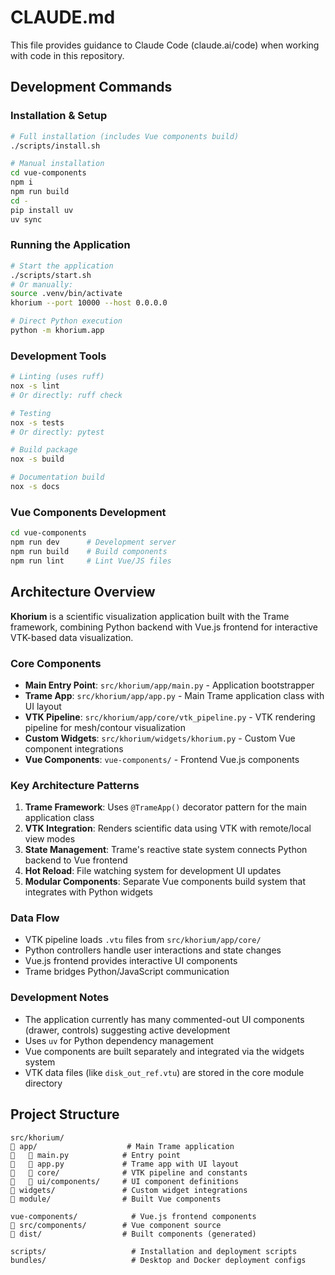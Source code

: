 # CLAUDE.md

This file provides guidance to Claude Code (claude.ai/code) when working with
code in this repository.

## Development Commands

### Installation & Setup

```bash
# Full installation (includes Vue components build)
./scripts/install.sh

# Manual installation
cd vue-components
npm i
npm run build
cd -
pip install uv
uv sync
```

### Running the Application

```bash
# Start the application
./scripts/start.sh
# Or manually:
source .venv/bin/activate
khorium --port 10000 --host 0.0.0.0

# Direct Python execution
python -m khorium.app
```

### Development Tools

```bash
# Linting (uses ruff)
nox -s lint
# Or directly: ruff check

# Testing
nox -s tests
# Or directly: pytest

# Build package
nox -s build

# Documentation build
nox -s docs
```

### Vue Components Development

```bash
cd vue-components
npm run dev      # Development server
npm run build    # Build components
npm run lint     # Lint Vue/JS files
```

## Architecture Overview

**Khorium** is a scientific visualization application built with the Trame
framework, combining Python backend with Vue.js frontend for interactive
VTK-based data visualization.

### Core Components

- **Main Entry Point**: `src/khorium/app/main.py` - Application bootstrapper
- **Trame App**: `src/khorium/app/app.py` - Main Trame application class with UI
  layout
- **VTK Pipeline**: `src/khorium/app/core/vtk_pipeline.py` - VTK rendering
  pipeline for mesh/contour visualization
- **Custom Widgets**: `src/khorium/widgets/khorium.py` - Custom Vue component
  integrations
- **Vue Components**: `vue-components/` - Frontend Vue.js components

### Key Architecture Patterns

1. **Trame Framework**: Uses `@TrameApp()` decorator pattern for the main
   application class
2. **VTK Integration**: Renders scientific data using VTK with remote/local view
   modes
3. **State Management**: Trame's reactive state system connects Python backend
   to Vue frontend
4. **Hot Reload**: File watching system for development UI updates
5. **Modular Components**: Separate Vue components build system that integrates
   with Python widgets

### Data Flow

- VTK pipeline loads `.vtu` files from `src/khorium/app/core/`
- Python controllers handle user interactions and state changes
- Vue.js frontend provides interactive UI components
- Trame bridges Python/JavaScript communication

### Development Notes

- The application currently has many commented-out UI components (drawer,
  controls) suggesting active development
- Uses `uv` for Python dependency management
- Vue components are built separately and integrated via the widgets system
- VTK data files (like `disk_out_ref.vtu`) are stored in the core module
  directory

## Project Structure

```
src/khorium/
   app/                    # Main Trame application
      main.py            # Entry point
      app.py             # Trame app with UI layout
      core/              # VTK pipeline and constants
      ui/components/     # UI component definitions
   widgets/               # Custom widget integrations
   module/                # Built Vue components

vue-components/            # Vue.js frontend components
   src/components/        # Vue component source
   dist/                  # Built components (generated)

scripts/                   # Installation and deployment scripts
bundles/                   # Desktop and Docker deployment configs
```

